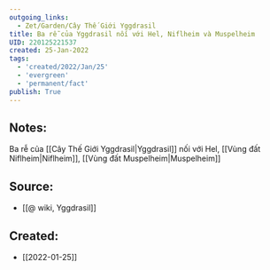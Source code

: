 ```yaml
---
outgoing_links:
  - Zet/Garden/Cây Thế Giới Yggdrasil
title: Ba rễ của Yggdrasil nối với Hel, Niflheim và Muspelheim
UID: 220125221537
created: 25-Jan-2022
tags:
  - 'created/2022/Jan/25'
  - 'evergreen'
  - 'permanent/fact'
publish: True
---
```

## Notes:
Ba rễ của [[Cây Thế Giới Yggdrasil|Yggdrasil]] nối với Hel, [[Vùng đất Niflheim|Niflheim]], [[Vùng đất Muspelheim|Muspelheim]]

## Source:
- [[@ wiki, Yggdrasil]]



## Created:
- [[2022-01-25]]
